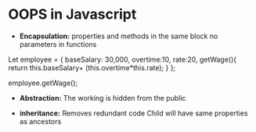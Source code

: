 # OOPS in Javascript
- **Encapsulation:**
properties and methods in the same block
no parameters in functions

Let employee = {
baseSalary: 30,000,
overtime:10,
rate:20,
getWage(){
return this.baseSalary+ (this.overtime*this.rate);
	}
};

employee.getWage();

- **Abstraction:**
The working is hidden from the public

- **inheritance:**
Removes redundant code
Child will have same properties as ancestors
